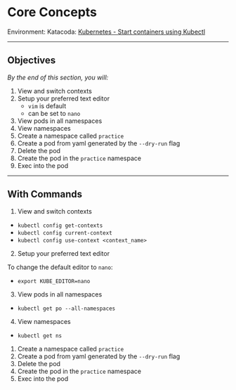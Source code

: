 # Core Concepts 

Environment: Katacoda: [Kubernetes - Start containers using Kubectl](https://www.katacoda.com/courses/kubernetes/kubectl-run-containers)

--- 
## Objectives
_By the end of this section, you will:_ 
1. View and switch contexts 
1. Setup your preferred text editor 
    * `vim` is default
    * can be set to `nano` 
1. View pods in all namespaces 
1. View namespaces 
1. Create a namespace called `practice` 
1. Create a pod from yaml generated by the  `--dry-run` flag 
1. Delete the pod
1. Create the pod in the `practice` namespace  
1. Exec into the pod 

--- 
## With Commands 
1. View and switch contexts 
* `kubectl config get-contexts` 
* `kubectl config current-context` 
* `kubectl config use-context <context_name>`
2. Setup your preferred text editor 

To change the default editor to `nano`: 
* `export KUBE_EDITOR=nano`

3. View pods in all namespaces 
* `kubectl get po --all-namespaces` 

4. View namespaces 
* `kubectl get ns` 

1. Create a namespace called `practice` 
1. Create a pod from yaml generated by the  `--dry-run` flag 
1. Delete the pod
1. Create the pod in the `practice` namespace  
1. Exec into the pod 



